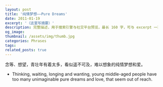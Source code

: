 ```yaml
---
layout: post
title: '纯情梦想——Pure Dreams'
date: 2011-01-19
excerpt: '（这里写摘要）'
description: 完整描述，用于搜索引擎与社交平台预览，最长 160 字，可与 excerpt 一致
og_image: 
thumbnail: /assets/img/thumb.jpg
categories: Phrases
tags: 
related_posts: true
---
```


念等、想望，青壮年有着太多，看似遥不可及，难以想象的纯情梦想和爱。

- Thinking, waiting, longing and wanting, young middle-aged people have too many unimaginable pure dreams and love, that seem out of reach.